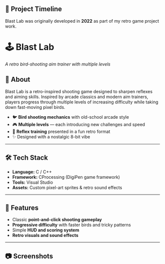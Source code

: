 ## 📅 Project Timeline
Blast Lab was originally developed in **2022** as part of my retro game project work.  

# 🕹️ Blast Lab  
*A retro bird-shooting aim trainer with multiple levels*  

## 🎯 About  
Blast Lab is a retro-inspired shooting game designed to sharpen reflexes and aiming skills. Inspired by arcade classics and modern aim trainers, players progress through multiple levels of increasing difficulty while taking down fast-moving pixel birds.  

- 🐦 **Bird shooting mechanics** with old-school arcade style  
- 🎮 **Multiple levels** — each introducing new challenges and speed  
- 🧠 **Reflex training** presented in a fun retro format  
- ✨ Designed with a nostalgic 8-bit vibe  

---

## 🛠️ Tech Stack  
- **Language:** C / C++  
- **Framework:** CProcessing (DigiPen game framework)  
- **Tools:** Visual Studio  
- **Assets:** Custom pixel-art sprites & retro sound effects  

---

## 🚀 Features  
- Classic **point-and-click shooting gameplay**  
- **Progressive difficulty** with faster birds and tricky patterns  
- Simple **HUD and scoring system**  
- **Retro visuals and sound effects**  

---

## 📷 Screenshots  

